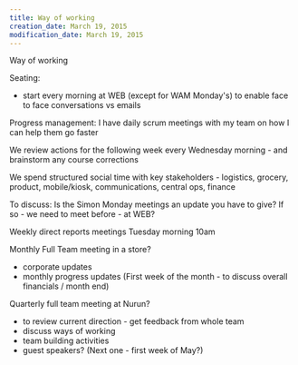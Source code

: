```yaml
---
title: Way of working
creation_date: March 19, 2015
modification_date: March 19, 2015
---
```



Way of working 

Seating:
- start every morning at WEB (except for WAM Monday's) to enable face to face conversations vs emails

Progress management:
I have daily scrum meetings with my team on how I can help them go faster 

We review actions for the following week every Wednesday morning - and brainstorm any course corrections 

We spend structured social time with key stakeholders - logistics, grocery, product, mobile/kiosk, communications, central ops, finance 

To discuss:
Is the Simon Monday meetings an update you have to give? If so - we need to meet before - at WEB?

Weekly direct reports meetings Tuesday morning 10am

Monthly Full Team meeting in a store?
- corporate updates
- monthly progress updates
(First week of the month - to discuss overall financials / month end)

Quarterly full team meeting at Nurun?
- to review current direction - get feedback from whole team
- discuss ways of working 
- team building activities
- guest speakers?
(Next one - first week of May?)

